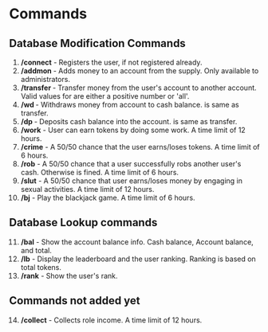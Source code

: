 # Commands

## Database Modification Commands

1. **/connect** - Registers the user, if not registered already.
2. **/addmon <user> <amount>** - Adds money to an account from the supply. Only available to administrators.
3. **/transfer <user> <amount>** - Transfer money from the user's account to another account. Valid values for <amount> are either a positive number or 'all'.
4. **/wd <amount>** - Withdraws money from account to cash balance. <amount> is same as transfer.
5. **/dp <amount>** - Deposits cash balance into the account. <amount> is same as transfer.
6. **/work** - User can earn tokens by doing some work. A time limit of 12 hours.
7. **/crime** - A 50/50 chance that the user earns/loses tokens. A time limit of 6 hours.
8. **/rob** - A 50/50 chance that a user successfully robs another user's cash. Otherwise is fined. A time limit of 6 hours.
9. **/slut** - A 50/50 chance that user earns/loses money by engaging in sexual activities. A time limit of 12 hours.
10. **/bj** - Play the blackjack game. A time limit of 6 hours.

## Database Lookup commands

11. **/bal** - Show the account balance info. Cash balance, Account balance, and total.
11. **/lb** - Display the leaderboard and the user ranking. Ranking is based on total tokens.
12. **/rank** - Show the user's rank.

## Commands not added yet

14. **/collect** - Collects role income. A time limit of 12 hours.
